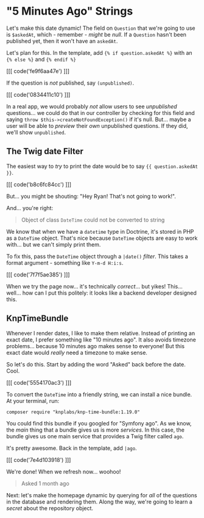 # "5 Minutes Ago" Strings

Let's make this date dynamic! The field on `Question` that we're going to use is
`$askedAt`, which - remember - *might* be *null*. If a `Question` hasn't
been published yet, then it won't have an `askedAt`.

Let's plan for this. In the template, add `{% if question.askedAt %}` with an
`{% else %}` and `{% endif %}`

[[[ code('fe9f6aa47e') ]]]

If the question is *not* published, say `(unpublished)`.

[[[ code('0834411c10') ]]]

In a real app, we would probably *not* allow users to see *unpublished* questions...
we could do that in our controller by checking for this field and saying
`throw $this->createNotFoundException()` if it's null. But... maybe a user will
be able to *preview* their *own* unpublished questions. If they did, we'll show
`unpublished`.

## The Twig date Filter

The easiest way to *try* to print the date would be to say `{{ question.askedAt }}`.

[[[ code('b8c6fc84cc') ]]]

But... you might be shouting: "Hey Ryan! That's not going to work!".

And... you're right:

> Object of class `DateTime` could not be converted to string

We know that when we have a `datetime` type in Doctrine, it's stored in PHP
as a `DateTime` object. That's nice because `DateTime` objects are easy to work
with... but we can't simply print them.

To fix this, pass the `DateTime` object through a `|date()` *filter*. This takes
a format argument - something like `Y-m-d H:i:s`.

[[[ code('7f7f5ae385') ]]]

When we try the page now... it's technically *correct*... but yikes! This... well...
how can I put this politely: it looks like a backend developer designed this.

## KnpTimeBundle

Whenever I render dates, I like to make them relative. Instead of printing an
exact date, I prefer something like "10 minutes ago". It also avoids timezone
problems... because 10 minutes ago makes sense to everyone! But this exact date
would *really* need a timezone to make sense.

So let's do this. Start by adding the word "Asked" back before the date. Cool.

[[[ code('5554170ac3') ]]]

To convert the `DateTime` into a friendly string, we can install a nice bundle.
At your terminal, run:

```terminal
composer require "knplabs/knp-time-bundle:1.19.0"
```

You could find this bundle if you googled for "Symfony ago". As we know, the
*main* thing that a bundle gives us is more *services*. In this case, the bundle gives
us one main service that provides a Twig filter called `ago`.

It's pretty awesome. Back in the template, add `|ago`.

[[[ code('7e4d103918') ]]]

We're done! When we refresh now... woohoo!

> Asked 1 month ago

Next: let's make the homepage dynamic by querying for *all* of the questions in
the database and rendering them. Along the way, we're going to learn a *secret*
about the repository object.
